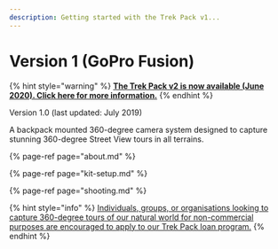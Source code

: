```yaml
---
description: Getting started with the Trek Pack v1...
---
```


# Version 1 \(GoPro Fusion\)

{% hint style="warning" %}
[**The Trek Pack v2 is now available \(June 2020\). Click here for more information.**](https://app.gitbook.com/@dgreenwood-trekview/s/trek-view/~/drafts/-MGZS3QJdkKSR1bua7Ub/trek-pack/v2)**​**​
{% endhint %}

Version 1.0 \(last updated: July 2019\)

A backpack mounted 360-degree camera system designed to capture stunning 360-degree Street View tours in all terrains.

{% page-ref page="about.md" %}

{% page-ref page="kit-setup.md" %}

{% page-ref page="shooting.md" %}

{% hint style="info" %}
[Individuals, groups, or organisations looking to capture 360-degree tours of our natural world for non-commercial purposes are encouraged to apply to our Trek Pack loan program.](https://www.trekview.org/loan/)
{% endhint %}

